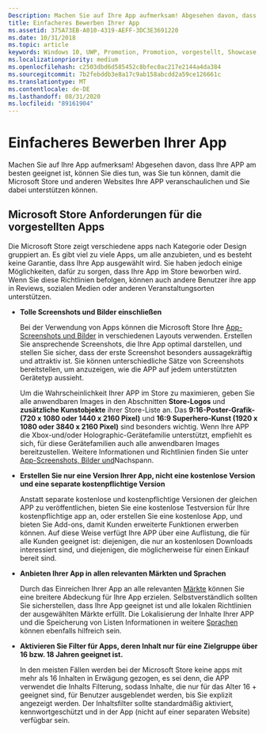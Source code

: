 ```yaml
---
Description: Machen Sie auf Ihre App aufmerksam! Abgesehen davon, dass Ihre APP am besten geeignet ist, können Sie dies tun, was Sie tun können, damit die Microsoft Store und anderen Websites Ihre APP veranschaulichen und Sie dabei unterstützen können.
title: Einfacheres Bewerben Ihrer App
ms.assetid: 375A73EB-A010-4319-AEFF-3DC3E3691220
ms.date: 10/31/2018
ms.topic: article
keywords: Windows 10, UWP, Promotion, Promotion, vorgestellt, Showcase, Store
ms.localizationpriority: medium
ms.openlocfilehash: c2503dbd6d585452c8bfec0ac217e2144a4da384
ms.sourcegitcommit: 7b2febddb3e8a17c9ab158abcdd2a59ce126661c
ms.translationtype: MT
ms.contentlocale: de-DE
ms.lasthandoff: 08/31/2020
ms.locfileid: "89161904"
---
```

# <a name="make-your-app-easier-to-promote"></a>Einfacheres Bewerben Ihrer App


Machen Sie auf Ihre App aufmerksam! Abgesehen davon, dass Ihre APP am besten geeignet ist, können Sie dies tun, was Sie tun können, damit die Microsoft Store und anderen Websites Ihre APP veranschaulichen und Sie dabei unterstützen können.


## <a name="microsoft-store-requirements-for-featured-apps"></a>Microsoft Store Anforderungen für die vorgestellten Apps

Die Microsoft Store zeigt verschiedene apps nach Kategorie oder Design gruppiert an. Es gibt viel zu viele Apps, um alle anzubieten, und es besteht keine Garantie, dass Ihre App ausgewählt wird. Sie haben jedoch einige Möglichkeiten, dafür zu sorgen, dass Ihre App im Store beworben wird. Wenn Sie diese Richtlinien befolgen, können auch andere Benutzer ihre app in Reviews, sozialen Medien oder anderen Veranstaltungsorten unterstützen.

-   **Tolle Screenshots und Bilder einschließen**

    Bei der Verwendung von Apps können die Microsoft Store Ihre [App-Screenshots und Bilder](app-screenshots-and-images.md) in verschiedenen Layouts verwenden. Erstellen Sie ansprechende Screenshots, die Ihre App optimal darstellen, und stellen Sie sicher, dass der erste Screenshot besonders aussagekräftig und attraktiv ist. Sie können unterschiedliche Sätze von Screenshots bereitstellen, um anzuzeigen, wie die APP auf jedem unterstützten Gerätetyp aussieht.

    Um die Wahrscheinlichkeit Ihrer APP im Store zu maximieren, geben Sie alle anwendbaren Images in den Abschnitten **Store-Logos** und **zusätzliche Kunstobjekte** ihrer Store-Liste an. Das **9:16-Poster-Grafik-(720 x 1080 oder 1440 x 2160 Pixel)** und **16:9 Superhero-Kunst (1920 x 1080 oder 3840 x 2160 Pixel)** sind besonders wichtig. Wenn Ihre APP die Xbox-und/oder Holographic-Gerätefamilie unterstützt, empfiehlt es sich, für diese Gerätefamilien auch alle anwendbaren Images bereitzustellen. Weitere Informationen und Richtlinien finden Sie unter [App-Screenshots, Bilder und](app-screenshots-and-images.md)Nachspann.

-   **Erstellen Sie nur eine Version Ihrer App, nicht eine kostenlose Version und eine separate kostenpflichtige Version**

    Anstatt separate kostenlose und kostenpflichtige Versionen der gleichen APP zu veröffentlichen, bieten Sie eine kostenlose Testversion für Ihre kostenpflichtige app an, oder erstellen Sie eine kostenlose App, und bieten Sie Add-ons, damit Kunden erweiterte Funktionen erwerben können. Auf diese Weise verfügt Ihre APP über eine Auflistung, die für alle Kunden geeignet ist: diejenigen, die nur an kostenlosen Downloads interessiert sind, und diejenigen, die möglicherweise für einen Einkauf bereit sind.

-   **Anbieten Ihrer App in allen relevanten Märkten und Sprachen**

    Durch das Einreichen Ihrer App an alle relevanten [Märkte](./define-market-selection.md) können Sie eine breitere Abdeckung für Ihre App erzielen. Selbstverständlich sollten Sie sicherstellen, dass Ihre App geeignet ist und alle lokalen Richtlinien der ausgewählten Märkte erfüllt. Die Lokalisierung der Inhalte Ihrer APP und die Speicherung von Listen Informationen in weitere [Sprachen](supported-languages.md) können ebenfalls hilfreich sein.

-   **Aktivieren Sie Filter für Apps, deren Inhalt nur für eine Zielgruppe über 16 bzw. 18 Jahren geeignet ist.**

    In den meisten Fällen werden bei der Microsoft Store keine apps mit mehr als 16 Inhalten in Erwägung gezogen, es sei denn, die APP verwendet die Inhalts Filterung, sodass Inhalte, die nur für das Alter 16 + geeignet sind, für Benutzer ausgeblendet werden, bis Sie explizit angezeigt werden. Der Inhaltsfilter sollte standardmäßig aktiviert, kennwortgeschützt und in der App (nicht auf einer separaten Website) verfügbar sein.



 